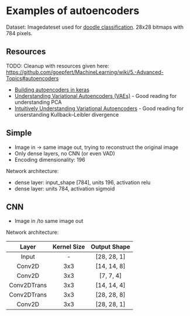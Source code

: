 # Examples of autoencoders

Dataset: Imagedateset used for [doodle classification](https://github.com/goepfert/MachineLearning/tree/master/neural_network/examples/doodle). 28x28 bitmaps with 784 pixels.

## Resources

TODO: Cleanup with resources given here: https://github.com/goepfert/MachineLearning/wiki/5.-Advanced-Topics#autoencoders

- [Building autoencoders in keras](https://blog.keras.io/building-autoencoders-in-keras.html)
- [Understanding Variational Autoencoders (VAEs)](https://towardsdatascience.com/understanding-variational-autoencoders-vaes-f70510919f73) - Good reading for understanding PCA
- [Intuitively Understanding Variational Autoencoders](https://towardsdatascience.com/intuitively-understanding-variational-autoencoders-1bfe67eb5daf) - Good reading for unserstanding Kullback–Leibler divergence


## Simple

- Image in $\to$ same image out, trying to reconstruct the original image
- Only dense layers, no CNN (or even VAD)
- Encoding dimensionality: 196

Network architecture:
- dense layer: input_shape [784], units 196, activation relu
- dense layer: units 784, activation sigmoid

## CNN

- Image in /to same image out

Network architecture:

|    Layer    | Kernel Size | Output Shape |
| :---------: | :---------: | :----------: |
|    Input    |      -      | [28, 28, 1]  |
|   Conv2D    |     3x3     | [14, 14, 8]  |
|   Conv2D    |     3x3     |  [7, 7, 4]   |
| Conv2DTrans |     3x3     | [14, 14, 4]  |
| Conv2DTrans |     3x3     | [28, 28, 8]  |
|   Conv2D    |     3x3     | [28, 28, 1]  |
